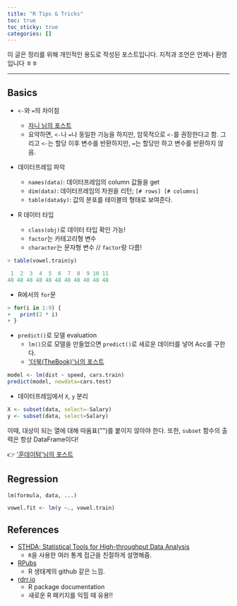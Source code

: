 ```yaml
---
title: "R Tips & Tricks"
toc: true
toc_sticky: true
categories: []
---
```



이 글은 정리를 위해 개인적인 용도로 작성된 포스트입니다. 지적과 조언은 언제나 환영입니다 ㅎㅎ

<hr/>

## Basics

- `<-`와 `=`의 차이점
  - [자니 님의 포스트](https://newstars.cloud/429)
  - 요약하면, `<-`나 `=`나 동일한 기능을 하지만, 암묵적으로 `<-`를 권장한다고 함. 그리고 `<-`는 할당 이후 변수를 반환하지만, `=`는 할당만 하고 변수를 반환하지 않음.

- 데이터프레임 파악
  - `names(data)`: 데이터프레임의 column 값들을 get
  - `dim(data)`: 데이터프레임의 차원을 리턴; `[# rows] [# columns]`
  - `table(data$y)`: 값의 분포를 테이블의 형태로 보여준다.

- R 데이터 타입
  - `class(obj)`로 데이터 타입 확인 가능!
  - `factor`는 카테고리형 변수
  - `character`는 문자형 변수 // `factor`랑 다름!

``` R
> table(vowel.train$y)

 1  2  3  4  5  6  7  8  9 10 11
48 48 48 48 48 48 48 48 48 48 48
```

- R에서의 `for`문

``` R
> for(i in 1:9) {
+   print(2 * i)
+ }
```

- `predict()`로 모델 evaluation
  - `lm()`으로 모델을 만들었으면 `predict()`로 새로운 데이터를 넣어 Acc를 구한다.
  - ['더북(TheBook)'님의 포스트](https://thebook.io/006723/ch08/02/03/)

``` R
model <- lm(dist ~ speed, cars.train)
predict(model, newdata=cars.test)
```

- 데이터프레임에서 `X`, `y` 분리

``` R
X <- subset(data, select=-Salary)
y <- subset(data, select=Salary)
```

이때, 대상이 되는 열에 대해 따옴표("")를 붙이지 않아야 한다. 또한, `subset` 함수의 출력은 항상 DataFrame이다!

👉 ['훈데이텀'님의 포스트](https://vvwwvw.tistory.com/27)


## Regression

`lm(formula, data, ...)`

``` R
vowel.fit <- lm(y ~., vowel.train)
```

## References

- [STHDA; Statistical Tools for High-throughput Data Analysis](http://www.sthda.com/english/)
  - `R`을 사용한 여러 통계 접근을 친절하게 설명해줌.
- [RPubs](https://rpubs.com/)
  - R 생태계의 github 같은 느낌.
- [rdrr.io](https://rdrr.io/)
  - R package documentation
  - 새로운 R 패키지를 익힐 때 유용!!
